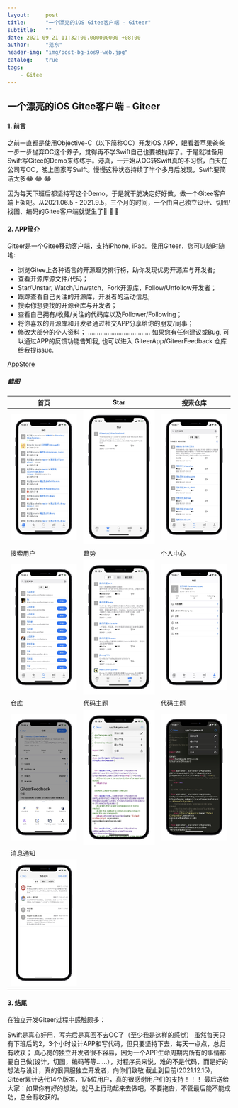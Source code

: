 ```yaml
---
layout:     post
title:      "一个漂亮的iOS Gitee客户端 - Giteer"
subtitle:   ""
date: 2021-09-21 11:32:00.000000000 +08:00
author:     "范东"
header-img: "img/post-bg-ios9-web.jpg"
catalog:    true
tags:
    - Gitee
---
```

## 一个漂亮的iOS Gitee客户端 - Giteer
#### 1. 前言
之前一直都是使用Objective-C（以下简称OC）开发iOS APP，眼看着苹果爸爸一步一步抛弃OC这个养子，觉得再不学Swift自己也要被抛弃了。于是就准备用Swift写Gitee的Demo来练练手。港真，一开始从OC转Swift真的不习惯，白天在公司写OC，晚上回家写Swift。慢慢这种状态持续了半个多月后发现，Swift要简洁太多😂 😂 😂

因为每天下班后都坚持写这个Demo，于是就干脆决定好好做，做一个Gitee客户端上架吧。从2021.06.5 - 2021.9.5，三个月的时间，一个由自己独立设计、切图/找图、编码的Gitee客户端就诞生了🎉 🎉 🎉
#### 2. APP简介
   
Giteer是一个Gitee移动客户端，支持iPhone, iPad。使用Giteer，您可以随时随地:

- 浏览Gitee上各种语言的开源趋势排行榜，助你发现优秀开源库与开发者;
- 查看开源库源文件/代码；
- Star/Unstar, Watch/Unwatch，Fork开源库，Follow/Unfollow开发者；
- 跟踪查看自己关注的开源库，开发者的活动信息;
- 搜索你想要找的开源仓库与开发者；
- 查看自己拥有/收藏/关注的代码库以及Follower/Following；
- 将你喜欢的开源库和开发者通过社交APP分享给你的朋友/同事；
- 修改大部分的个人资料；
...................................
如果您有任何建议或Bug, 可以通过APP的反馈功能告知我, 也可以进入 GiteerApp/GiteerFeedback 仓库给我提issue.

[AppStore](https://apps.apple.com/cn/app/id1579612767#?platform=iphone)

##### 截图

首页 | Star | 搜索仓库
------- | ------- | -------
![IMG_1058.JPEG](https://raw.githubusercontent.com/fandongtongxue/fandongtongxue.github.io/master/img/IMG_1058.JPEG)|![IMG_1059.JPEG](https://raw.githubusercontent.com/fandongtongxue/fandongtongxue.github.io/master/img/IMG_1059.JPEG)|![IMG_1060.JPEG](https://raw.githubusercontent.com/fandongtongxue/fandongtongxue.github.io/master/img/IMG_1060.JPEG)
搜索用户 | 趋势 | 个人中心
![IMG_1061.JPEG](https://raw.githubusercontent.com/fandongtongxue/fandongtongxue.github.io/master/img/IMG_1061.JPEG)|![IMG_1062.JPEG](https://raw.githubusercontent.com/fandongtongxue/fandongtongxue.github.io/master/img/IMG_1062.JPEG)|![IMG_1063.JPEG](https://raw.githubusercontent.com/fandongtongxue/fandongtongxue.github.io/master/img/IMG_1063.JPEG)
仓库 | 代码主题 | 代码主题
![IMG_1064.JPEG](https://raw.githubusercontent.com/fandongtongxue/fandongtongxue.github.io/master/img/IMG_1064.JPEG)|![IMG_1065.JPEG](https://raw.githubusercontent.com/fandongtongxue/fandongtongxue.github.io/master/img/IMG_1065.JPEG)|![IMG_1066.JPEG](https://raw.githubusercontent.com/fandongtongxue/fandongtongxue.github.io/master/img/IMG_1066.JPEG)
消息通知||
![IMG_1068.JPEG](https://raw.githubusercontent.com/fandongtongxue/fandongtongxue.github.io/master/img/IMG_1068.JPEG)||


#### 3. 结尾
在独立开发Giteer过程中感触颇多：

Swift是真心好用，写完后是真回不去OC了（至少我是这样的感觉）
虽然每天只有下班后的2，3个小时设计APP和写代码，但只要坚持下去，每天一点点，总归有收获；
真心觉的独立开发者很不容易，因为一个APP生命周期内所有的事情都要自己做(设计，切图，编码等等......），对程序员来说，难的不是代码，而是好的想法与设计，真的很佩服独立开发者，向你们致敬
截止到目前(2021.12.15)，Giteer累计迭代14个版本，175位用户，真的很感谢用户们的支持！！！
最后送给大家：如果你有好的想法，就马上行动起来去做吧，不要拖沓，不管最后能不能成功，总会有收获的。
